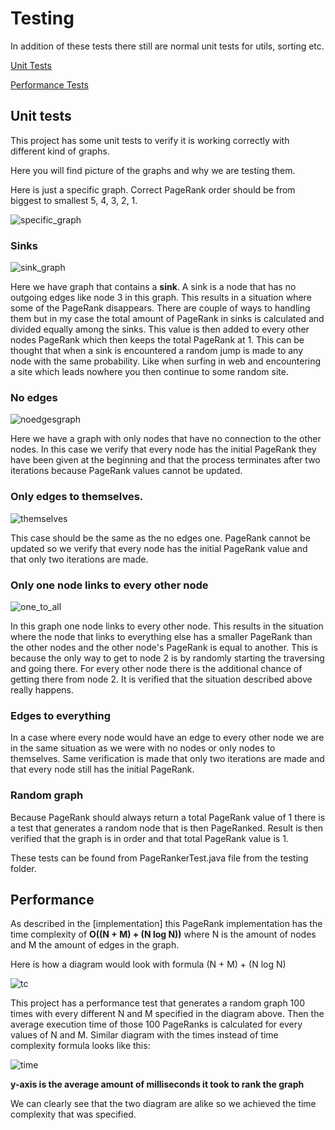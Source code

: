 
# Testing

In addition of these tests there still are normal unit tests for utils, sorting etc.

[Unit Tests](#unit-tests)

[Performance Tests](#performance)



## Unit tests

This project has some unit tests to verify it is working correctly with different kind of graphs.

Here you will find picture of the graphs and why we are testing them.



Here is just a specific graph. Correct PageRank order should be from biggest to smallest 5, 4, 3, 2, 1. 

![specific_graph](https://github.com/ConstantKrieg/PageRank/blob/master/doc/images/specificGraph.PNG?raw=true)


### Sinks

![sink_graph](https://github.com/ConstantKrieg/PageRank/blob/master/doc/images/sinkGraph.PNG?raw=true)

Here we have graph that contains a **sink**. A sink is a node that has no outgoing edges like node 3 in this graph.
This results in a situation where some of the PageRank disappears. There are couple of ways to handling them but in my case
the total amount of PageRank in sinks is calculated and divided equally among the sinks. This value is then added to every
other nodes PageRank which then keeps the total PageRank at 1. This can be thought that when a sink is encountered a random
jump is made to any node with the same probability. Like when surfing in web and encountering a site which leads nowhere
you then continue to some random site.

### No edges

![noedgesgraph](https://github.com/ConstantKrieg/PageRank/blob/master/doc/images/noEdgesGraph.PNG?raw=true)

Here we have a graph with only nodes that have no connection to the other nodes. In this case we verify that every node 
has the initial PageRank they have been given at the beginning and that the process terminates after two iterations because
PageRank values cannot be updated.

 ### Only edges to themselves.
 
 ![themselves](https://github.com/ConstantKrieg/PageRank/blob/master/doc/images/edgestothemselvesgraph.PNG?raw=true)
 
 This case should be the same as the no edges one. PageRank cannot be updated so we verify that every node has the 
 initial PageRank value and that only two iterations are made.
 
 ### Only one node links to every other node

![one_to_all](https://github.com/ConstantKrieg/PageRank/blob/master/doc/images/onetoallgraph.PNG?raw=true)

In this graph one node links to every other node. This results in the situation where the node that links to everything else
has a smaller PageRank than the other nodes and the other node's PageRank is equal to another. This is because the only way to
get to node 2 is by randomly starting the traversing and going there. For every other node there is the additional chance of 
getting there from node 2. It is verified that the situation described above really happens. 

### Edges to everything

In a case where every node would have an edge to every other node we are in the same situation as we were with no nodes 
or only nodes to themselves. Same verification is made that only two iterations are made and that every node still has the 
initial PageRank.

### Random graph
Because PageRank should always return a total PageRank value of 1 there is a test that generates a random node that is 
then PageRanked. Result is then verified that the graph is in order and that total PageRank value is 1.

These tests can be found from PageRankerTest.java file from the testing folder.
## Performance
As described in the [implementation] this PageRank implementation has the time complexity of **O((N + M) + (N log N))**
where N is the amount of nodes and M the amount of edges in the graph.
 
Here is how a diagram would look with formula (N + M) + (N log N)

![tc](https://github.com/ConstantKrieg/PageRank/blob/master/doc/images/tc_diagram.PNG?raw=true)


This project has a performance test that generates a random graph 100 times with every different N and M specified 
in the diagram above. Then the average execution time of those 100 PageRanks is calculated for every values of N and M.
Similar diagram with the times instead of time complexity formula looks like this:

![time](https://github.com/ConstantKrieg/PageRank/blob/master/doc/images/timediagram.PNG?raw=true)
  
  **y-axis is the average amount of milliseconds it took to rank the graph**
  
We can clearly see that the two diagram are alike so we achieved the time complexity that was specified.
 
